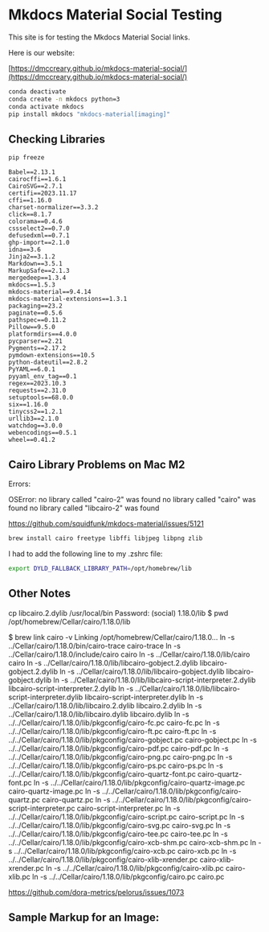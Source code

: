 # Mkdocs Material Social Testing

This site is for testing the Mkdocs Material Social links.

Here is our website:

[https://dmccreary.github.io/mkdocs-material-social/](https://dmccreary.github.io/mkdocs-material-social/)


```sh
conda deactivate
conda create -n mkdocs python=3
conda activate mkdocs
pip install mkdocs "mkdocs-material[imaging]"
```

## Checking Libraries

```sh
pip freeze
```

```
Babel==2.13.1
cairocffi==1.6.1
CairoSVG==2.7.1
certifi==2023.11.17
cffi==1.16.0
charset-normalizer==3.3.2
click==8.1.7
colorama==0.4.6
cssselect2==0.7.0
defusedxml==0.7.1
ghp-import==2.1.0
idna==3.6
Jinja2==3.1.2
Markdown==3.5.1
MarkupSafe==2.1.3
mergedeep==1.3.4
mkdocs==1.5.3
mkdocs-material==9.4.14
mkdocs-material-extensions==1.3.1
packaging==23.2
paginate==0.5.6
pathspec==0.11.2
Pillow==9.5.0
platformdirs==4.0.0
pycparser==2.21
Pygments==2.17.2
pymdown-extensions==10.5
python-dateutil==2.8.2
PyYAML==6.0.1
pyyaml_env_tag==0.1
regex==2023.10.3
requests==2.31.0
setuptools==68.0.0
six==1.16.0
tinycss2==1.2.1
urllib3==2.1.0
watchdog==3.0.0
webencodings==0.5.1
wheel==0.41.2
```

## Cairo Library Problems on Mac M2

Errors:

OSError: no library called "cairo-2" was found
no library called "cairo" was found
no library called "libcairo-2" was found

https://github.com/squidfunk/mkdocs-material/issues/5121

```sh
brew install cairo freetype libffi libjpeg libpng zlib
```

I had to add the following line to my .zshrc file:

```sh
export DYLD_FALLBACK_LIBRARY_PATH=/opt/homebrew/lib
```

## Other Notes

cp libcairo.2.dylib /usr/local/bin
Password:
(social) 1.18.0/lib $ pwd
/opt/homebrew/Cellar/cairo/1.18.0/lib

$ brew link cairo -v
Linking /opt/homebrew/Cellar/cairo/1.18.0... 
ln -s ../Cellar/cairo/1.18.0/bin/cairo-trace cairo-trace
ln -s ../Cellar/cairo/1.18.0/include/cairo cairo
ln -s ../Cellar/cairo/1.18.0/lib/cairo cairo
ln -s ../Cellar/cairo/1.18.0/lib/libcairo-gobject.2.dylib libcairo-gobject.2.dylib
ln -s ../Cellar/cairo/1.18.0/lib/libcairo-gobject.dylib libcairo-gobject.dylib
ln -s ../Cellar/cairo/1.18.0/lib/libcairo-script-interpreter.2.dylib libcairo-script-interpreter.2.dylib
ln -s ../Cellar/cairo/1.18.0/lib/libcairo-script-interpreter.dylib libcairo-script-interpreter.dylib
ln -s ../Cellar/cairo/1.18.0/lib/libcairo.2.dylib libcairo.2.dylib
ln -s ../Cellar/cairo/1.18.0/lib/libcairo.dylib libcairo.dylib
ln -s ../../Cellar/cairo/1.18.0/lib/pkgconfig/cairo-fc.pc cairo-fc.pc
ln -s ../../Cellar/cairo/1.18.0/lib/pkgconfig/cairo-ft.pc cairo-ft.pc
ln -s ../../Cellar/cairo/1.18.0/lib/pkgconfig/cairo-gobject.pc cairo-gobject.pc
ln -s ../../Cellar/cairo/1.18.0/lib/pkgconfig/cairo-pdf.pc cairo-pdf.pc
ln -s ../../Cellar/cairo/1.18.0/lib/pkgconfig/cairo-png.pc cairo-png.pc
ln -s ../../Cellar/cairo/1.18.0/lib/pkgconfig/cairo-ps.pc cairo-ps.pc
ln -s ../../Cellar/cairo/1.18.0/lib/pkgconfig/cairo-quartz-font.pc cairo-quartz-font.pc
ln -s ../../Cellar/cairo/1.18.0/lib/pkgconfig/cairo-quartz-image.pc cairo-quartz-image.pc
ln -s ../../Cellar/cairo/1.18.0/lib/pkgconfig/cairo-quartz.pc cairo-quartz.pc
ln -s ../../Cellar/cairo/1.18.0/lib/pkgconfig/cairo-script-interpreter.pc cairo-script-interpreter.pc
ln -s ../../Cellar/cairo/1.18.0/lib/pkgconfig/cairo-script.pc cairo-script.pc
ln -s ../../Cellar/cairo/1.18.0/lib/pkgconfig/cairo-svg.pc cairo-svg.pc
ln -s ../../Cellar/cairo/1.18.0/lib/pkgconfig/cairo-tee.pc cairo-tee.pc
ln -s ../../Cellar/cairo/1.18.0/lib/pkgconfig/cairo-xcb-shm.pc cairo-xcb-shm.pc
ln -s ../../Cellar/cairo/1.18.0/lib/pkgconfig/cairo-xcb.pc cairo-xcb.pc
ln -s ../../Cellar/cairo/1.18.0/lib/pkgconfig/cairo-xlib-xrender.pc cairo-xlib-xrender.pc
ln -s ../../Cellar/cairo/1.18.0/lib/pkgconfig/cairo-xlib.pc cairo-xlib.pc
ln -s ../../Cellar/cairo/1.18.0/lib/pkgconfig/cairo.pc cairo.pc

https://github.com/dora-metrics/pelorus/issues/1073

## Sample Markup for an Image:

```markdown

```
